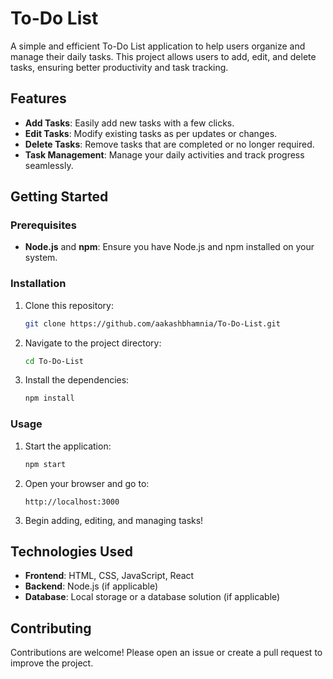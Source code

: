 
# To-Do List

A simple and efficient To-Do List application to help users organize and manage their daily tasks. This project allows users to add, edit, and delete tasks, ensuring better productivity and task tracking.

## Features

- **Add Tasks**: Easily add new tasks with a few clicks.
- **Edit Tasks**: Modify existing tasks as per updates or changes.
- **Delete Tasks**: Remove tasks that are completed or no longer required.
- **Task Management**: Manage your daily activities and track progress seamlessly.

## Getting Started

### Prerequisites

- **Node.js** and **npm**: Ensure you have Node.js and npm installed on your system.

### Installation

1. Clone this repository:

   ```bash
   git clone https://github.com/aakashbhamnia/To-Do-List.git
   ```

2. Navigate to the project directory:

   ```bash
   cd To-Do-List
   ```

3. Install the dependencies:

   ```bash
   npm install
   ```

### Usage

1. Start the application:

   ```bash
   npm start
   ```

2. Open your browser and go to:

   ```
   http://localhost:3000
   ```

3. Begin adding, editing, and managing tasks!

## Technologies Used

- **Frontend**: HTML, CSS, JavaScript, React
- **Backend**: Node.js (if applicable)
- **Database**: Local storage or a database solution (if applicable)

## Contributing

Contributions are welcome! Please open an issue or create a pull request to improve the project.

